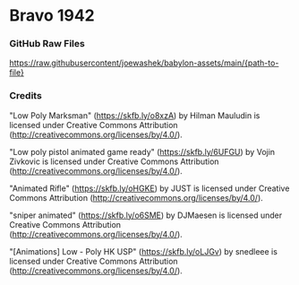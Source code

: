 # Bravo 1942

### GitHub Raw Files

https://raw.githubusercontent/joewashek/babylon-assets/main/{path-to-file}

### Credits

"Low Poly Marksman" (https://skfb.ly/o8xzA) by Hilman Mauludin is licensed under Creative Commons Attribution (http://creativecommons.org/licenses/by/4.0/).

"Low poly pistol animated game ready" (https://skfb.ly/6UFGU) by Vojin Zivkovic is licensed under Creative Commons Attribution (http://creativecommons.org/licenses/by/4.0/).

"Animated Rifle" (https://skfb.ly/oHGKE) by JUST is licensed under Creative Commons Attribution (http://creativecommons.org/licenses/by/4.0/).

"sniper animated" (https://skfb.ly/o6SME) by DJMaesen is licensed under Creative Commons Attribution (http://creativecommons.org/licenses/by/4.0/).

"[Animations] Low - Poly HK USP" (https://skfb.ly/oLJGv) by snedleee is licensed under Creative Commons Attribution (http://creativecommons.org/licenses/by/4.0/).
